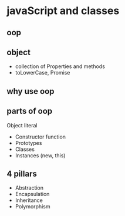 # javaScript and classes

## oop

## object
- collection of Properties and methods
- toLowerCase, Promise

## why use oop

## parts of oop
Object literal

- Constructor function
- Prototypes
- Classes
- Instances (new, this)

## 4 pillars
- Abstraction
- Encapsulation
- Inheritance
- Polymorphism